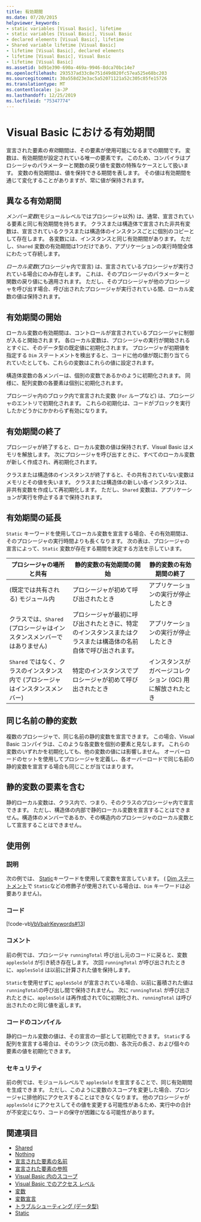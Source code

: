 ```yaml
---
title: 有効期間
ms.date: 07/20/2015
helpviewer_keywords:
- static variables [Visual Basic], lifetime
- static variables [Visual Basic], Visual Basic
- declared elements [Visual Basic], lifetime
- Shared variable lifetime [Visual Basic]
- lifetime [Visual Basic], declared elements
- lifetime [Visual Basic], Visual Basic
- lifetime [Visual Basic]
ms.assetid: bd91e390-690a-469a-9946-8dca70bc14e7
ms.openlocfilehash: 293537ad33c8e751d49d820fc57ea525e68bc203
ms.sourcegitcommit: 30a558d23e3ac5a52071121a52c305c85fe15726
ms.translationtype: MT
ms.contentlocale: ja-JP
ms.lasthandoff: 12/25/2019
ms.locfileid: "75347774"
---
```

# <a name="lifetime-in-visual-basic"></a>Visual Basic における有効期間
宣言された要素の*有効*期間は、その要素が使用可能になるまでの期間です。 変数は、有効期間が設定されている唯一の要素です。 このため、コンパイラはプロシージャのパラメーターと関数の戻り値を変数の特殊なケースとして扱います。 変数の有効期間は、値を保持できる期間を表します。 その値は有効期間を通じて変化することがありますが、常に値が保持されます。  
  
## <a name="different-lifetimes"></a>異なる有効期間  
 *メンバー変数*(モジュールレベルではプロシージャ以外) は、通常、宣言されている要素と同じ有効期間を持ちます。 クラスまたは構造体で宣言された非共有変数は、宣言されているクラスまたは構造体のインスタンスごとに個別のコピーとして存在します。 各変数には、インスタンスと同じ有効期間があります。 ただし、`Shared` 変数の有効期間は1つだけであり、アプリケーションの実行時間全体にわたって存続します。  
  
 *ローカル変数*(プロシージャ内で宣言) は、宣言されているプロシージャが実行されている場合にのみ存在します。 これは、そのプロシージャのパラメーターと関数の戻り値にも適用されます。 ただし、そのプロシージャが他のプロシージャを呼び出す場合、呼び出されたプロシージャが実行されている間、ローカル変数の値は保持されます。  
  
## <a name="beginning-of-lifetime"></a>有効期間の開始  
 ローカル変数の有効期間は、コントロールが宣言されているプロシージャに制御が入ると開始されます。 各ローカル変数は、プロシージャの実行が開始されるとすぐに、そのデータ型の既定値に初期化されます。 プロシージャが初期値を指定する `Dim` ステートメントを検出すると、コードに他の値が既に割り当てられていたとしても、これらの変数はこれらの値に設定されます。  
  
 構造体変数の各メンバーは、個別の変数であるかのように初期化されます。 同様に、配列変数の各要素は個別に初期化されます。  
  
 プロシージャ内のブロック内で宣言された変数 (`For` ループなど) は、プロシージャのエントリで初期化されます。 これらの初期化は、コードがブロックを実行したかどうかにかかわらず有効になります。  
  
## <a name="end-of-lifetime"></a>有効期間の終了  
 プロシージャが終了すると、ローカル変数の値は保持されず、Visual Basic はメモリを解放します。 次にプロシージャを呼び出すときに、すべてのローカル変数が新しく作成され、再初期化されます。  
  
 クラスまたは構造体のインスタンスが終了すると、その共有されていない変数はメモリとその値を失います。 クラスまたは構造体の新しい各インスタンスは、非共有変数を作成して再初期化します。 ただし、`Shared` 変数は、アプリケーションが実行を停止するまで保持されます。  
  
## <a name="extension-of-lifetime"></a>有効期間の延長  
 `Static` キーワードを使用してローカル変数を宣言する場合、その有効期間は、そのプロシージャの実行時間よりも長くなります。 次の表は、プロシージャの宣言によって、`Static` 変数が存在する期間を決定する方法を示しています。  
  
|プロシージャの場所と共有|静的変数の有効期間の開始|静的変数の有効期間の終了|  
|------------------------------------|-------------------------------------|-----------------------------------|  
|(既定では共有される) モジュール内|プロシージャが初めて呼び出されたとき|アプリケーションの実行が停止したとき|  
|クラスでは、`Shared` (プロシージャはインスタンスメンバーではありません)|プロシージャが最初に呼び出されたときに、特定のインスタンスまたはクラスまたは構造体の名前自体で呼び出されます。|アプリケーションの実行が停止したとき|  
|`Shared` ではなく、クラスのインスタンス内で (プロシージャはインスタンスメンバー)|特定のインスタンスでプロシージャが初めて呼び出されたとき|インスタンスがガベージコレクション (GC) 用に解放されたとき|  
  
## <a name="static-variables-of-the-same-name"></a>同じ名前の静的変数  
 複数のプロシージャで、同じ名前の静的変数を宣言できます。 この場合、Visual Basic コンパイラは、このような各変数を個別の要素と見なします。 これらの変数のいずれかを初期化しても、他の変数の値には影響しません。 オーバーロードのセットを使用してプロシージャを定義し、各オーバーロードで同じ名前の静的変数を宣言する場合も同じことが当てはまります。  
  
## <a name="containing-elements-for-static-variables"></a>静的変数の要素を含む  
 静的ローカル変数は、クラス内で、つまり、そのクラスのプロシージャ内で宣言できます。 ただし、構造体の内部で静的ローカル変数を宣言することはできません。構造体のメンバーであるか、その構造内のプロシージャのローカル変数として宣言することはできません。  
  
## <a name="example"></a>使用例  
  
### <a name="description"></a>説明  
 次の例では、 [Static](../../../../visual-basic/language-reference/modifiers/static.md)キーワードを使用して変数を宣言しています。 ( [Dim ステートメント](../../../../visual-basic/language-reference/statements/dim-statement.md)で `Static`などの修飾子が使用されている場合は、`Dim` キーワードは必要ありません)。  
  
### <a name="code"></a>コード  
 [!code-vb[VbVbalrKeywords#13](~/samples/snippets/visualbasic/VS_Snippets_VBCSharp/VbVbalrKeywords/VB/class7.vb#13)]  
  
### <a name="comments"></a>コメント  
 前の例では、プロシージャ `runningTotal` 呼び出し元のコードに戻ると、変数 `applesSold` が引き続き存在します。 次回 `runningTotal` が呼び出されたときに、`applesSold` は以前に計算された値を保持します。  
  
 `Static`を使用せずに `applesSold` が宣言されている場合、以前に蓄積された値は `runningTotal`の呼び出し間で保持されません。 次に `runningTotal` が呼び出されたときに、`applesSold` は再作成されて0に初期化され、`runningTotal` は呼び出されたのと同じ値を返します。  
  
### <a name="compile-the-code"></a>コードのコンパイル  
 静的ローカル変数の値は、その宣言の一部として初期化できます。 `Static`する配列を宣言する場合は、そのランク (次元の数)、各次元の長さ、および個々の要素の値を初期化できます。  
  
### <a name="security"></a>セキュリティ  
 前の例では、モジュールレベルで `applesSold` を宣言することで、同じ有効期間を生成できます。 ただし、このように変数のスコープを変更した場合、プロシージャに排他的にアクセスすることはできなくなります。 他のプロシージャが `applesSold` にアクセスしてその値を変更する可能性があるため、実行中の合計が不安定になり、コードの保守が困難になる可能性があります。  
  
## <a name="see-also"></a>関連項目

- [Shared](../../../../visual-basic/language-reference/modifiers/shared.md)
- [Nothing](../../../../visual-basic/language-reference/nothing.md)
- [宣言された要素の名前](../../../../visual-basic/programming-guide/language-features/declared-elements/declared-element-names.md)
- [宣言された要素の参照](../../../../visual-basic/programming-guide/language-features/declared-elements/references-to-declared-elements.md)
- [Visual Basic 内のスコープ](../../../../visual-basic/programming-guide/language-features/declared-elements/scope.md)
- [Visual Basic でのアクセス レベル](../../../../visual-basic/programming-guide/language-features/declared-elements/access-levels.md)
- [変数](../../../../visual-basic/programming-guide/language-features/variables/index.md)
- [変数宣言](../../../../visual-basic/programming-guide/language-features/variables/variable-declaration.md)
- [トラブルシューティング (データ型)](../../../../visual-basic/programming-guide/language-features/data-types/troubleshooting-data-types.md)
- [Static](../../../../visual-basic/language-reference/modifiers/static.md)
